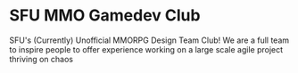 # SFU MMO Gamedev Club

SFU's (Currently) Unofficial MMORPG Design Team Club! We are a full team to inspire people to offer experience working on a large scale agile project thriving on chaos
